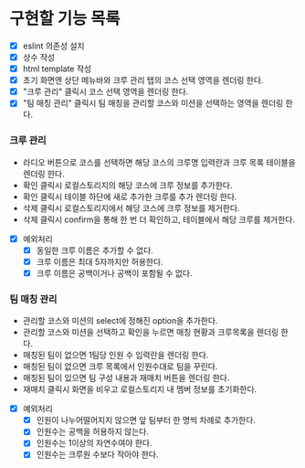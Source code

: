 # 구현할 기능 목록
- [x] eslint 의존성 설치
- [x] 상수 작성
- [x] html template 작성
- [x] 초기 화면엔 상단 메뉴바와 크루 관리 탭의 코스 선택 영역을 렌더링 한다.
- [x] "크루 관리" 클릭시 코스 선택 영역을 렌더링 한다.
- [x] "팀 매칭 관리" 클릭시 팀 매칭을 관리할 코스와 미션을 선택하는 영역을 렌더링 한다.
### 크루 관리 
- 라디오 버튼으로 코스를 선택하면 해당 코스의 크루명 입력란과 크루 목록 테이블을 렌더링 한다.
- 확인 클릭시 로컬스토리지의 해당 코스에 크루 정보를 추가한다.
- 확인 클릭시 테이블 하단에 새로 추가한 크루를 추가 렌더링 한다.
- 삭제 클릭시 로컬스토리지에서 해당 코스에 크루 정보를 제거한다.
- 삭제 클릭시 confirm을 통해 한 번 더 확인하고, 테이블에서 해당 크루를 제거한다.
- [x] 예외처리
    - [x] 동일한 크루 이름은 추가할 수 없다.
    - [x] 크루 이름은 최대 5자까지만 허용한다.
    - [x] 크루 이름은 공백이거나 공백이 포함될 수 없다.

### 팀 매칭 관리
- 관리할 코스와 미션의 select에 정해진 option을 추가한다.
- 관리할 코스와 미션을 선택하고 확인을 누르면 매칭 현황과 크루목록을 렌더링 한다.
- 매칭된 팀이 없으면 1팀당 인원 수 입력란을 렌더링 한다.
- 매칭된 팀이 없으면 크루 목록에서 인원수대로 팀을 꾸린다.
- 매칭된 팀이 있으면 팀 구성 내용과 재매치 버튼을 렌더링 한다.
- 재매치 클릭시 화면을 비우고 로컬스토리지 내 멤버 정보를 초기화한다.
- [x] 예외처리
    - [x] 인원이 나누어떨어지지 않으면 앞 팀부터 한 명씩 차례로 추가한다.
    - [x] 인원수는 공백을 허용하지 않는다.
    - [x] 인원수는 1이상의 자연수여야 한다.
    - [x] 인원수는 크루원 수보다 작아야 한다.
